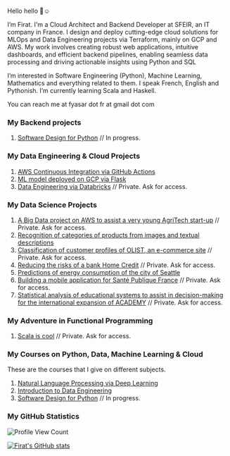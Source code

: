 Hello hello 👋☺️

I’m Firat. I'm a Cloud Architect and Backend Developer at SFEIR, an IT company in France. I design and deploy cutting-edge cloud solutions for MLOps and Data Engineering projects via Terraform, mainly on GCP and AWS. My work involves creating robust web applications, intuitive dashboards, and efficient backend pipelines, enabling seamless data processing and driving actionable insights using Python and SQL

I’m interested in Software Engineering (Python), Machine Learning, Mathematics and everything related to them. I speak French, English and Pythonish. I’m currently learning Scala and Haskell.

You can reach me at fyasar dot fr at gmail dot com

### My Backend projects

1. [Software Design for Python](https://github.com/yasarigno/software-design-for-python) // In progress.


### My Data Engineering & Cloud Projects

1. [AWS Continuous Integration via GitHub Actions](https://github.com/yasarigno/AWS-Continuous-Integration)
2. [ML model deployed on GCP via Flask](https://github.com/yasarigno/GCP-ML-Model-via-Flask)
3. [Data Engineering via Databricks](https://github.com/yasarigno/Data_Engineering_via_Databricks) // Private. Ask for access.

### My Data Science Projects

1. [A Big Data project on AWS to assist a very young AgriTech start-up](https://github.com/yasarigno/AWS_Start-up_Project_Fruits) // Private. Ask for access.
2. [Recognition of categories of products from images and textual descriptions](https://github.com/yasarigno/Categorization_via_Deep_Learning_and_NLP)
3. [Classification of customer profiles of OLIST, an e-commerce site](https://github.com/yasarigno/Clustering_Customer_Profiles_for_e-Marketing) // Private. Ask for access.
4. [Reducing the risks of a bank Home Credit](https://github.com/yasarigno/Projet_7) // Private. Ask for access.
5. [Predictions of energy consumption of the city of Seattle](https://github.com/yasarigno/Predictions_on_Energy_Consumption_in_Seattle)
6. [Building a mobile application for Santé Publique France](https://github.com/yasarigno/Mobile_Application_NUTRI-Z_for_Sante_Publique#building-a-mobile-application-for-santé-publique-france) // Private. Ask for access.
7. [Statistical analysis of educational systems to assist in decision-making for the international expansion of ACADEMY](https://github.com/yasarigno/Statistical_Decision_Making_for_ACADEMY) // Private. Ask for access.

### My Adventure in Functional Programming

1. [Scala is cool](https://github.com/yasarigno/scala_is_cool) // Private. Ask for access.

### My Courses on Python, Data, Machine Learning & Cloud

These are the courses that I give on different subjects. 

1. [Natural Language Processing via Deep Learning](https://github.com/yasarigno/NLP_DeepLearning_Course)
2. [Introduction to Data Engineering](https://github.com/yasarigno/intro_to_data_engineering_at_gsu)
3. [Software Design for Python](https://github.com/yasarigno/software-design-for-python) // In progress.

### My GitHub Statistics

![Profile View Count](https://komarev.com/ghpvc/?username=yasarigno&color=orange)

[![Firat's GitHub stats](https://github-readme-stats.vercel.app/api?username=yasarigno&show_icons=true&count_private=true&theme=monokai&custom_title=Fırat's%20Github%20Stats)](https://github.com/veb-101)

<!---
yasarigno/yasarigno is a ✨ special ✨ repository because its `README.md` (this file) appears on your GitHub profile.
You can click the Preview link to take a look at your changes.
--->
